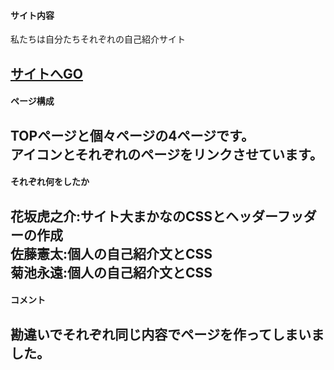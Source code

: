 #### サイト内容
私たちは自分たちそれぞれの自己紹介サイト  

[サイトへGO](https://tora87.github.io/team_project)
------
#### ページ構成
TOPページと個々ページの4ページです。  
アイコンとそれぞれのページをリンクさせています。
------
#### それぞれ何をしたか
花坂虎之介:サイト大まかなのCSSとヘッダーフッダーの作成  
佐藤憲太:個人の自己紹介文とCSS  
菊池永遠:個人の自己紹介文とCSS  
-----
#### コメント
勘違いでそれぞれ同じ内容でページを作ってしまいました。
-----

